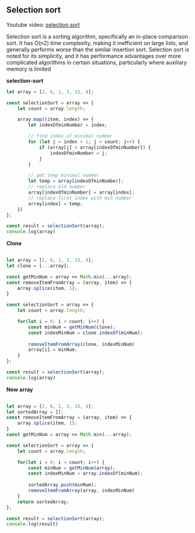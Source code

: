 ## Selection sort

Youtube video: [selection sort](https://www.youtube.com/watch?v=92BfuxHn2XE)

Selection sort is a sorting algorithm, specifically an in-place comparison sort. It has O(n2) time complexity, making it inefficient on large lists, and generally performs worse than the similar insertion sort. Selection sort is noted for its simplicity, and it has performance advantages over more complicated algorithms in certain situations, particularly where auxiliary memory is limited

**selection-sort**
```js
let array = [2, 6, 1, 3, 13, 4];

const selectionSort = array => {
    let count = array.length;

    array.map((item, index) => {
        let indexOfminNumber = index;

        // find index of minimal number
        for (let j = index + 1; j < count; j++) {
            if (array[j] < array[indexOfminNumber]) {
                indexOfminNumber = j;
            }
        }

        // get temp minimal number
        let temp = array[indexOfminNumber];
        // replace old number
        array[indexOfminNumber] = array[index];
        // replace first index with min number
        array[index] = temp;
    })
};

const result = selectionSort(array);
console.log(array)
```

**Clone**
```js
  
let array = [2, 6, 1, 3, 13, 4];
let clone = [...array];

const getMinNum = array => Math.min(...array);
const removeItemFromArray = (array, item) => {
    array.splice(item, 1);
}

const selectionSort = array => {     
    let count = array.length; 

    for(let i = 0; i < count; i++) {
        const minNum = getMinNum(clone);
        const indexMinNum = clone.indexOf(minNum);
        
        removeItemFromArray(clone, indexMinNum)
        array[i] = minNum;
    }
};

const result = selectionSort(array);
console.log(array)
```

**New array**
```js
  
let array = [2, 6, 1, 3, 13, 4];
let sortedArray = [];
const removeItemFromArray = (array, item) => {
    array.splice(item, 1);
}
const getMinNum = array => Math.min(...array);

const selectionSort = array => {     
    let count = array.length; 

    for(let i = 0; i < count; i++) {
        const minNum = getMinNum(array);
        const indexMinNum = array.indexOf(minNum);
        
        sortedArray.push(minNum);
        removeItemFromArray(array, indexMinNum)
    }
    return sortedArray;
};

const result = selectionSort(array);
console.log(result)
```